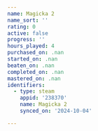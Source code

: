 ```yaml
---
name: Magicka 2
name_sort: ''
rating: 0
active: false
progress: ''
hours_played: 4
purchased_on: .nan
started_on: .nan
beaten_on: .nan
completed_on: .nan
mastered_on: .nan
identifiers:
  - type: steam
    appid: '238370'
    name: Magicka 2
    synced_on: '2024-10-04'

---
```

